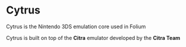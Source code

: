 # Cytrus
Cytrus is the Nintendo 3DS emulation core used in Folium

Cytrus is built on top of the **Citra** emulator developed by the **Citra Team**
